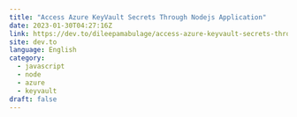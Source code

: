 ```yaml
---
title: "Access Azure KeyVault Secrets Through Nodejs Application"
date: 2023-01-30T04:27:16Z
link: https://dev.to/dileepamabulage/access-azure-keyvault-secrets-through-nodejs-application-bim?utm_medium=RSS&utm_source=news.12bit.vn
site: dev.to
language: English
category:
  - javascript
  - node
  - azure
  - keyvault
draft: false
---
```

